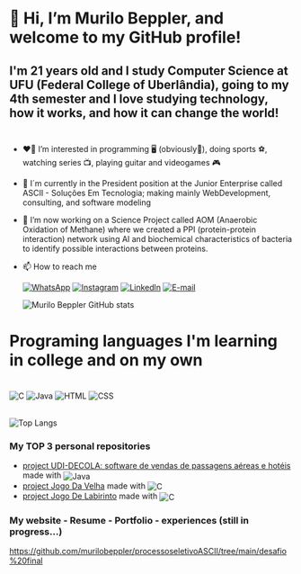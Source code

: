  # 👋 Hi, I’m Murilo Beppler, and welcome to my GitHub profile!
   ## I'm 21 years old and I study Computer Science at UFU (Federal College of Uberlândia), going to my 4th semester and I love studying technology, how it works, and how it can change the world!  <br/><br/>
 
- ❤️‍🔥 I’m interested in programming 🖥️ (obviously🤣),  doing sports ⚽, watching series 📺,  playing guitar and videogames 🎮
  
- 👔 I´m currently in the President position at the Junior Enterprise called ASCII - Soluções Em Tecnologia; making mainly WebDevelopment, consulting, and software modeling
  
- 🔬 I’m now working on a Science Project called AOM (Anaerobic Oxidation of Methane) where we created a PPI (protein-protein interaction) network using AI and biochemical characteristics of bacteria to identify possible interactions between proteins.

- 📫 How to reach me
  
  [![WhatsApp](https://img.shields.io/badge/WhatsApp-25D366?style=for-the-badge&logo=whatsapp&logoColor=white)](https://wa.me/5511971669926)
 [![Instagram](https://img.shields.io/badge/Instagram-E4405F?style=for-the-badge&logo=instagram&logoColor=white)](https://www.instagram.com/lilobeppler/)
 [![Linkedln](https://img.shields.io/badge/LinkedIn-0077B5?style=for-the-badge&logo=linkedin&logoColor=white)](www.linkedin.com/in/murilobeppler)
 [![E-mail](https://img.shields.io/badge/Microsoft_Outlook-0078D4?style=for-the-badge&logo=microsoft-outlook&logoColor=white)](mailto:murilobeppler@hotmail.com?subject=Vim%20do%20github%20e%20queria%20entrar%20em%20contato)


  ![Murilo Beppler GitHub stats](https://github-readme-stats.vercel.app/api?username=murilobeppler&show_icons=true&theme=radical)
 
# Programing languages I'm learning in college and on my own
<div style="display:inline_block"><br/><img align="center" alt="C" src="https://img.shields.io/badge/C-00599C?style=for-the-badge&logo=c&logoColor=white"/>

<img align="center" alt="Java" src="https://img.shields.io/badge/Java-ED8B00?style=for-the-badge&logo=openjdk&logoColor=white"/>

<img align="center" alt="HTML" src="https://img.shields.io/badge/HTML-239120?style=for-the-badge&logo=html5&logoColor=white"/>

<img align="center" alt="CSS" src="https://img.shields.io/badge/CSS-239120?&style=for-the-badge&logo=css3&logoColor=white"/>

</div> <br/>

![Top Langs](https://github-readme-stats.vercel.app/api/top-langs/?username=murilobeppler&layout=compact)

### My TOP 3 personal repositories 

- [project UDI-DECOLA: software de vendas de passagens aéreas e hotéis](https://github.com/murilobeppler/UDI-Decola) made with <img align="center" alt="Java" src="https://img.shields.io/badge/Java-ED8B00?style=for-the-badge&logo=openjdk&logoColor=white"/> 
- [project Jogo Da Velha](https://github.com/murilobeppler/jogo-da-velha) made with <img align="center" alt="C" src="https://img.shields.io/badge/C-00599C?style=for-the-badge&logo=c&logoColor=white"/> 
- [project Jogo De Labirinto](https://github.com/murilobeppler/projeto-labirinto) made with <img align="center" alt="C" src="https://img.shields.io/badge/C-00599C?style=for-the-badge&logo=c&logoColor=white"/>

### My website - Resume - Portfolio - experiences (still in progress...)
https://github.com/murilobeppler/processoseletivoASCII/tree/main/desafio%20final


  
